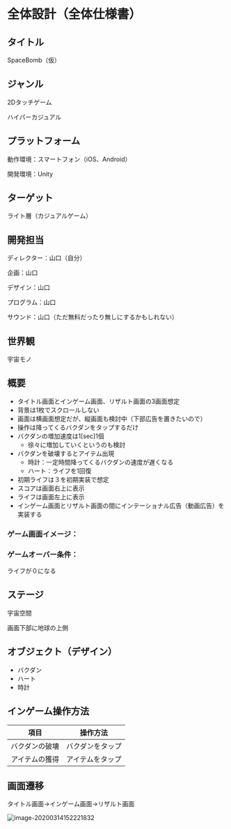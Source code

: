 # 全体設計（全体仕様書）

## タイトル

SpaceBomb（仮）

## ジャンル

2Dタッチゲーム

ハイパーカジュアル

## プラットフォーム

動作環境：スマートフォン（iOS、Android）

開発環境：Unity

## ターゲット

ライト層（カジュアルゲーム）

## 開発担当

ディレクター：山口（自分）

企画：山口

デザイン：山口

プログラム：山口

サウンド：山口（ただ無料だったり無しにするかもしれない）

## 世界観

宇宙モノ

## 概要

* タイトル画面とインゲーム画面、リザルト画面の3画面想定
* 背景は1枚でスクロールしない
* 画面は横画面想定だが、縦画面も検討中（下部広告を置きたいので）
* 操作は降ってくるバクダンをタップするだけ
* バクダンの増加速度は1[sec]1個
  * 徐々に増加していくというのも検討
* バクダンを破壊するとアイテム出現
  * 時計：一定時間降ってくるバクダンの速度が遅くなる
  * ハート：ライフを1回復
* 初期ライフは３を初期実装で想定
* スコアは画面右上に表示
* ライフは画面左上に表示
* インゲーム画面とリザルト画面の間にインテーショナル広告（動画広告）を実装する

### ゲーム画面イメージ：



### ゲームオーバー条件：

ライフが０になる

## ステージ

宇宙空間

画面下部に地球の上側

## オブジェクト（デザイン）

* バクダン
* ハート
* 時計

## インゲーム操作方法

|      項目      |     操作方法     |
| :------------: | :--------------: |
| バクダンの破壊 | バクダンをタップ |
| アイテムの獲得 | アイテムをタップ |

##  画面遷移

タイトル画面→インゲーム画面→リザルト画面

![image-20200314152221832](C:\Users\You-Watanabe-totoko\AppData\Roaming\Typora\typora-user-images\image-20200314152221832.png)